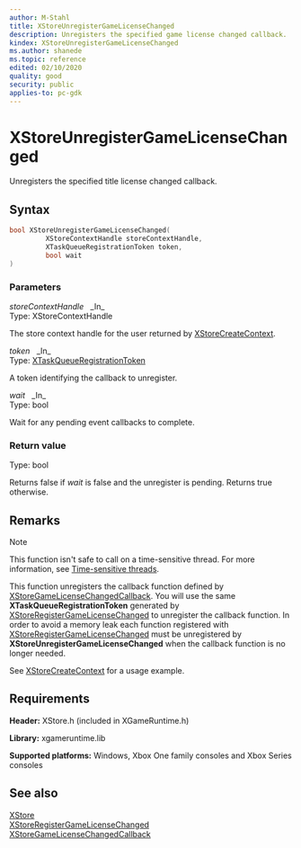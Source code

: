 ```yaml
---
author: M-Stahl
title: XStoreUnregisterGameLicenseChanged
description: Unregisters the specified game license changed callback.
kindex: XStoreUnregisterGameLicenseChanged
ms.author: shanede
ms.topic: reference
edited: 02/10/2020
quality: good
security: public
applies-to: pc-gdk
---
```


# XStoreUnregisterGameLicenseChanged  

Unregisters the specified title license changed callback.  

## Syntax  
  
```cpp
bool XStoreUnregisterGameLicenseChanged(  
         XStoreContextHandle storeContextHandle,  
         XTaskQueueRegistrationToken token,  
         bool wait  
)  
```  
  
### Parameters  
  
*storeContextHandle* &nbsp;&nbsp;\_In\_  
Type: XStoreContextHandle  
  
The store context handle for the user returned by [XStoreCreateContext](xstorecreatecontext.md).    
  
*token* &nbsp;&nbsp;\_In\_  
Type: [XTaskQueueRegistrationToken](../../xtaskqueue/structs/xtaskqueueregistrationtoken.md)  
  
A token identifying the callback to unregister.  
  
*wait* &nbsp;&nbsp;\_In\_  
Type: bool  
  
Wait for any pending event callbacks to complete.    
  
### Return value
Type: bool
  
Returns false if *wait* is false and the unregister is pending. Returns true otherwise.    
  
## Remarks  
  > [!NOTE]
> This function isn't safe to call on a time-sensitive thread. For more information, see [Time-sensitive threads](../../../../system/overviews/time-sensitive-threads.md).  
  
This function unregisters the callback function defined by [XStoreGameLicenseChangedCallback](xstoregamelicensechangedcallback.md). You will use the same **XTaskQueueRegistrationToken** generated by [XStoreRegisterGameLicenseChanged](xstoreregistergamelicensechanged.md) to unregister the callback function. In order to avoid a memory leak each function registered with [XStoreRegisterGameLicenseChanged](xstoreregistergamelicensechanged.md) must be unregistered by **XStoreUnregisterGameLicenseChanged** when the callback function is no longer needed.

See [XStoreCreateContext](xstorecreatecontext.md) for a usage example.  
  
  
## Requirements  
  
**Header:** XStore.h (included in XGameRuntime.h)
  
**Library:** xgameruntime.lib
  
**Supported platforms:** Windows, Xbox One family consoles and Xbox Series consoles  
  
## See also  
[XStore](../xstore_members.md)  
[XStoreRegisterGameLicenseChanged](xstoreregistergamelicensechanged.md)  
[XStoreGameLicenseChangedCallback](xstoregamelicensechangedcallback.md)  